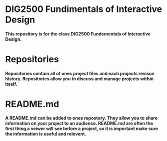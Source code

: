 # DIG2500 Fundimentals of Interactive Design
#### This repository is for the class DIG2500 Fundementals of Interactive Design. 
# Repositories
#### Repositories contain all of ones project files and each projects revison history. Repositories allow you to discuss and manage projects within itself. 
# README.md 
#### A README.md can be added to ones repostory. They allow you to share information on your project to an audience. README.md are often the first thing a veiwer will see before a project, so it is important make sure the information is useful and relevent.
